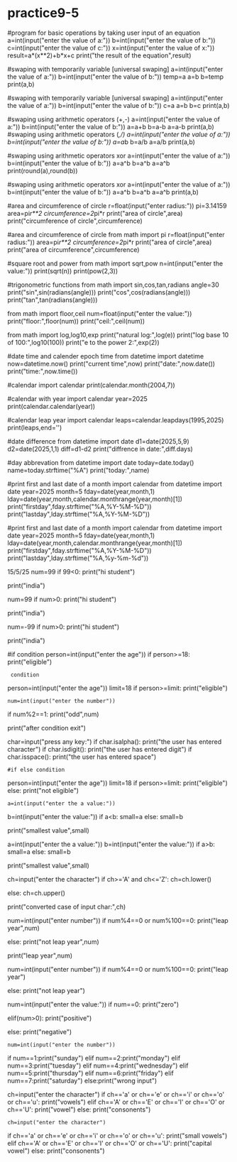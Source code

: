 # practice9-5
#program for basic operations by taking user input of an equation
a=int(input("enter the value of a:"))
b=int(input("enter the value of b:"))
c=int(input("enter the value of c:"))
x=int(input("enter the value of x:"))
result=a*(x**2)+b*x+c
print("the result of the equation",result)

#swaping with temporarily variable [universal swaping]
a=int(input("enter the value of a:"))
b=int(input("enter the value of b:"))
temp=a
a=b
b=temp
print(a,b)

#swaping with temporarily variable [universal swaping]
a=int(input("enter the value of a:"))
b=int(input("enter the value of b:"))
c=a
a=b
b=c
print(a,b)

#swaping using arithmetic operators (+,-)
a=int(input("enter the value of a:"))
b=int(input("enter the value of b:"))
a=a+b
b=a-b
a=a-b
print(a,b)
#swaping using arithmetic operators (*,/)
a=int(input("enter the value of a:"))
b=int(input("enter the value of b:"))
a=a*b
b=a/b
a=a/b
print(a,b)

#swaping using arithmetic operators xor
a=int(input("enter the value of a:"))
b=int(input("enter the value of b:"))
a=a^b
b=a^b
a=a^b
print(round(a),round(b))

#swaping using arithmetic operators xor
a=int(input("enter the value of a:"))
b=int(input("enter the value of b:"))
a=a^b
b=a^b
a=a^b
print(a,b)

#area and circumference of circle
r=float(input("enter radius:"))
pi=3.14159
area=pi*r**2
circumference=2*pi*r
print("area of circle",area)
print("circumference of circle",circumference)

#area and circumference of circle
from math import pi
r=float(input("enter radius:"))
area=pi*r**2
circumference=2*pi*r
print("area of circle",area)
print("area of circumference",circumference)

#square root and power
from math import sqrt,pow
n=int(input("enter the value:"))
print(sqrt(n))
print(pow(2,3))

#trigonometric functions
from math import sin,cos,tan,radians
angle=30
print("sin",sin(radians(angle)))
print("cos",cos(radians(angle)))
print("tan",tan(radians(angle)))

from math import floor,ceil
num=float(input("enter the value:"))
print("floor:",floor(num))
print("ceil:",ceil(num))

from math import log,log10,exp
print("natural log:",log(e))
print("log base 10 of 100:",log10(100))
print("e to the power 2:",exp(2))

#date time and calender epoch time
from datetime import datetime
now=datetime.now()
print("current time",now)
print("date:",now.date())
print("time:",now.time())

#calendar
import calendar
print(calendar.month(2004,7))

#calendar with year
import calendar
year=2025
print(calendar.calendar(year))

#calendar leap year
import calendar
leaps=calendar.leapdays(1995,2025)
print(leaps,end='')

#date difference 
from datetime import date
d1=date(2025,5,9)
d2=date(2025,1,1)
diff=d1-d2
print("diffrence in date:",diff.days)

#day abbrevation
from datetime import date
today=date.today()
name=today.strftime("%A")
print("today:",name)

#print first and last date of a month
import calendar
from datetime import date
year=2025
month=5
fday=date(year,month,1)
lday=date(year,month,calendar.monthrange(year,month)[1])
print("firstday",fday.strftime("%A,%Y-%M-%D"))
print("lastday",lday.strftime("%A,%Y-%M-%D"))

#print first and last date of a month
import calendar
from datetime import date
year=2025
month=5
fday=date(year,month,1)
lday=date(year,month,calendar.monthrange(year,month)[1])
print("firstday",fday.strftime("%A,%Y-%M-%D"))
print("lastday",lday.strftime("%A,%y-%m-%d"))


15/5/25
  num=99
if 99<0:
    print("hi student")

print("india")


  num=99
if num>0:
    print("hi student")

print("india")


  num=-99
if num>0:
    print("hi student")

print("india")



#if condition
person=int(input("enter the age"))
if person>=18:
    print("eligible")


     condition
person=int(input("enter the age"))
limit=18
if person>=limit:
    print("eligible")


    num=int(input("enter the number"))
if num%2==1:
    print("odd",num)

print("after condition exit")


char=input("press any key:")
if char.isalpha():
    print("the user has entered character")
if char.isdigit():
    print("the user has entered digit")
if char.isspace():
    print("the user has entered space")


    #if else condition
person=int(input("enter the age"))
limit=18
if person>=limit:
    print("eligible")
else:
    print("not eligible")


    a=int(input("enter the a value:"))
b=int(input("enter the  value:"))
if a<b:
    small=a
else:
    small=b

print("smallest value",small)


a=int(input("enter the a value:"))
b=int(input("enter the  value:"))
if a>b:
    small=a
else:
    small=b

print("smallest value",small)


ch=input("enter the character")
if ch>='A' and ch<='Z':
    ch=ch.lower()

else:
    ch=ch.upper()

print("converted case of input char:",ch)


num=int(input("enter number"))
if num%4==0 or num%100==0:
    print("leap year",num)

else:
    print("not leap year",num)

print("leap year",num)


num=int(input("enter number"))
if num%4==0 or num%100==0:
    print("leap year")

else:
    print("not leap year")


num=int(input("enter the value:"))
if num==0:
    print("zero")

elif(num>0):
    print("positive")

else:
    print("negative")


    num=int(input("enter the number"))
if num==1:print("sunday")
elif num==2:print("monday")
elif num==3:print("tuesday")
elif num==4:print("wednesday")
elif num==5:print("thursday")
elif num==6:print("friday")
elif num==7:print("saturday")
else:print("wrong input")


ch=input("enter the character")
if ch=='a' or ch=='e' or ch=='i' or ch=='o' or ch=='u':
    print("vowels")
elif ch=='A' or ch=='E' or ch=='I' or ch=='O' or ch=='U':
    print("vowel")
else:
    print("consonents")


    ch=input("enter the character")
if ch=='a' or ch=='e' or ch=='i' or ch=='o' or ch=='u':
    print("small vowels")
elif ch=='A' or ch=='E' or ch=='I' or ch=='O' or ch=='U':
    print("capital vowel")
else:
    print("consonents")
